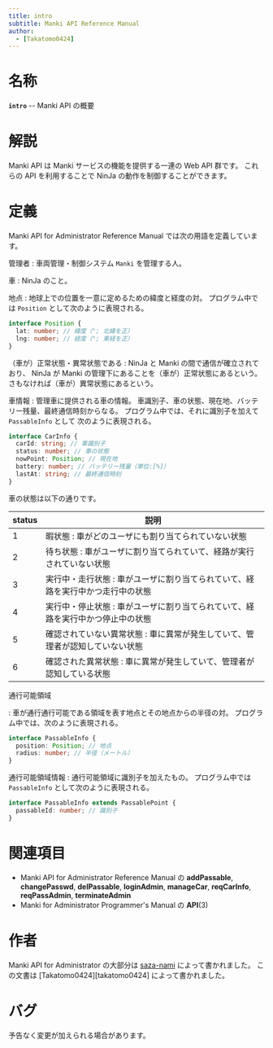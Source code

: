 ```yaml
---
title: intro
subtitle: Manki API Reference Manual
author:
  - [Takatomo0424]
---
```

# 名称

**`intro`** -- Manki API の概要

# 解説

Manki API は Manki サービスの機能を提供する一連の Web API 群です。
これらの API を利用することで NinJa の動作を制御することができます。

# 定義

Manki API for Administrator Reference Manual では次の用語を定義しています。

管理者
: 車両管理・制御システム `Manki` を管理する人。

車
: NinJa のこと。

地点
: 地球上での位置を一意に定めるための緯度と経度の対。
プログラム中では `Position` として次のように表現される。

```ts
interface Position {
  lat: number; // 緯度（°; 北緯を正）
  lng: number; // 経度（°; 東経を正）
}
```

（車が）正常状態・異常状態である
: NinJa と Manki の間で通信が確立されており、
NinJa が Manki の管理下にあることを（車が）正常状態にあるという。
さもなければ（車が）異常状態にあるという。

車情報
: 管理車に提供される車の情報。
車識別子、車の状態、現在地、バッテリー残量、最終通信時刻からなる。
プログラム中では、それに識別子を加えて `PassableInfo` として
次のように表現される。

```ts
interface CarInfo {
  carId: string; // 車識別子
  status: number; // 車の状態
  nowPoint: Position; // 現在地
  battery: number; // バッテリー残量（単位:[%]）
  lastAt: string; // 最終通信時刻
}
```

車の状態は以下の通りです。

| status | 説明                                                                            |
| ------ | ------------------------------------------------------------------------------- |
| 1      | 暇状態 : 車がどのユーザにも割り当てられていない状態                             |
| 2      | 待ち状態 : 車がユーザに割り当てられていて、経路が実行されていない状態           |
| 3      | 実行中・走行状態 : 車がユーザに割り当てられていて、経路を実行中かつ走行中の状態 |
| 4      | 実行中・停止状態 : 車がユーザに割り当てられていて、経路を実行中かつ停止中の状態 |
| 5      | 確認されていない異常状態 : 車に異常が発生していて、管理者が認知していない状態   |
| 6      | 確認された異常状態 : 車に異常が発生していて、管理者が認知している状態           |

通行可能領域

: 車が通行通行可能である領域を表す地点とその地点からの半径の対。
プログラム中では、次のように表現される。

```typescript
interface PassableInfo {
  position: Position; // 地点
  radius: number; // 半径（メートル）
}
```

通行可能領域情報
: 通行可能領域に識別子を加えたもの。
プログラム中では `PassableInfo` として次のように表現される。

```ts
interface PassableInfo extends PassablePoint {
  passableId: number; // 識別子
}
```

# 関連項目

- Manki API for Administrator Reference Manual の **addPassable**, **changePasswd**, **delPassable**,
  **loginAdmin**, **manageCar**, **reqCarInfo**, **reqPassAdmin**,
  **terminateAdmin**
- Manki for Administrator Programmer's Manual の **API**(3)

# 作者

Manki API for Administrator の大部分は [saza-nami][saza-nami] によって書かれました。
この文書は [Takatomo0424][takatomo0424] によって書かれました。

# バグ

予告なく変更が加えられる場合があります。

[saza-nami]: https://github.com/saza-nami
[kusaremkn]: https://github.com/KusaReMKN
